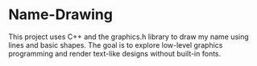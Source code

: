 # Name-Drawing
This project uses C++ and the graphics.h library to draw my name using lines and basic shapes. The goal is to explore low-level graphics programming and render text-like designs without built-in fonts.
